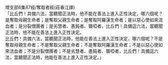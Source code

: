 增支部6集87經/奪取者經(莊春江譯)  
「比丘們！具備六法，當聽聞正法時，他不能在善法上進入正性決定，哪六個呢？是奪取母親生命者；是奪取父親生命者；是奪取阿羅漢生命者；是以惡心使如來流血者；是分裂僧團者；是劣慧者、愚鈍者、聾啞者，比丘們！具備這六法，當聽聞正法時，他不能在善法上進入正性決定。  
比丘們！具備六法，當聽聞正法時，他能在善法上進入正性決定，哪六個呢？不是奪取母親生命者；不是奪取父親生命者；不是奪取阿羅漢生命者；不是以惡心使如來流血者；不是分裂僧團者；不是劣慧者、愚鈍者、聾啞者，比丘們！具備這六法，當聽聞正法時，他能在善法上進入正性決定。」  
  
  

